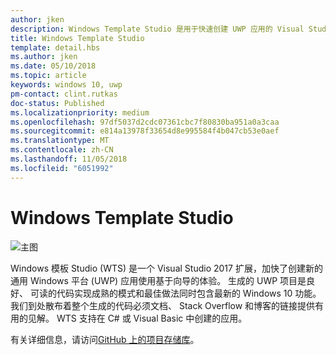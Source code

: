 ```yaml
---
author: jken
description: Windows Template Studio 是用于快速创建 UWP 应用的 Visual Studio 扩展。
title: Windows Template Studio
template: detail.hbs
ms.author: jken
ms.date: 05/10/2018
ms.topic: article
keywords: windows 10, uwp
pm-contact: clint.rutkas
doc-status: Published
ms.localizationpriority: medium
ms.openlocfilehash: 97df5037d2cdc07361cbc7f80830ba951a0a3caa
ms.sourcegitcommit: e814a13978f33654d8e995584f4b047cb53e0aef
ms.translationtype: MT
ms.contentlocale: zh-CN
ms.lasthandoff: 11/05/2018
ms.locfileid: "6051992"
---
```

# <a name="windows-template-studio"></a>Windows Template Studio

![主图](images/wts1.png)

Windows 模板 Studio (WTS) 是一个 Visual Studio 2017 扩展，加快了创建新的通用 Windows 平台 (UWP) 应用使用基于向导的体验。 生成的 UWP 项目是良好、 可读的代码实现成熟的模式和最佳做法同时包含最新的 Windows 10 功能。 我们到处散布着整个生成的代码必须文档、 Stack Overflow 和博客的链接提供有用的见解。 WTS 支持在 C# 或 Visual Basic 中创建的应用。

有关详细信息，请访问[GitHub 上的项目存储库](https://github.com/microsoft/windowsTemplateStudio)。

